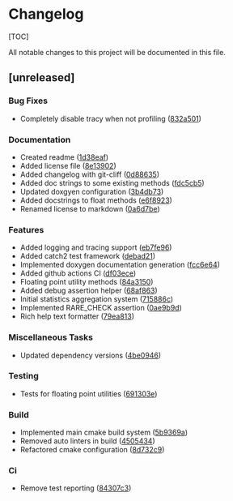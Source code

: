 # Changelog

[TOC]

All notable changes to this project will be documented in this file.

## [unreleased]

### Bug Fixes

- Completely disable tracy when not profiling ([832a501](https://github.com/Nedra1998/Specula/commit/832a50189a3ccf2b46e54ce80ac0a74573d97e01))

### Documentation

- Created readme ([1d38eaf](https://github.com/Nedra1998/Specula/commit/1d38eaf1bede1e2c168e05a1ed89d978e92267b1))
- Added license file ([8e13902](https://github.com/Nedra1998/Specula/commit/8e139027fdc1bd71d96cfde39040ec7fd64fb89c))
- Added changelog with git-cliff ([0d88635](https://github.com/Nedra1998/Specula/commit/0d886359401050494be98670f54dad206453003c))
- Added doc strings to some existing methods ([fdc5cb5](https://github.com/Nedra1998/Specula/commit/fdc5cb56a0988b731ae955e9879d27c95f1f64a2))
- Updated doxgyen configuration ([3b4db73](https://github.com/Nedra1998/Specula/commit/3b4db73b30f23cc90c2433e08a77708d7c162f2e))
- Added docstrings to float methods ([e6f8923](https://github.com/Nedra1998/Specula/commit/e6f8923ccfe95d77c8bf0c1a4d83c7f89ef1d130))
- Renamed license to markdown ([0a6d7be](https://github.com/Nedra1998/Specula/commit/0a6d7bea042dee4052d1ca4b584d700317127478))

### Features

- Added logging and tracing support ([eb7fe96](https://github.com/Nedra1998/Specula/commit/eb7fe96e52ec73e03f83d4fe2e68cc3af286f780))
- Added catch2 test framework ([debad21](https://github.com/Nedra1998/Specula/commit/debad21ab7b57724e0a90ef6883460274160664c))
- Implemented doxygen documentation generation ([fcc6e64](https://github.com/Nedra1998/Specula/commit/fcc6e64d7a254793b44f1d75a0e7a7c07565f8e0))
- Added github actions CI ([df03ece](https://github.com/Nedra1998/Specula/commit/df03ecef80c9711b041004c0eb2867dc475727a2))
- Floating point utility methods ([84a3150](https://github.com/Nedra1998/Specula/commit/84a3150b32096c1b2650bcd8b7f18789053fbc05))
- Added debug assertion helper ([68af863](https://github.com/Nedra1998/Specula/commit/68af863f9ffdec73170ee7f844b3de27366f57ea))
- Initial statistics aggregation system ([715886c](https://github.com/Nedra1998/Specula/commit/715886c6c6545cc8f31bf0ed38d86122be0eb5a2))
- Implemented RARE_CHECK assertion ([0ae9b9d](https://github.com/Nedra1998/Specula/commit/0ae9b9df39dfd05d584fd4411b30f0ae01841ba1))
- Rich help text formatter ([79ea813](https://github.com/Nedra1998/Specula/commit/79ea8138ef4dab95365cda24f96cb249f8953a82))

### Miscellaneous Tasks

- Updated dependency versions ([4be0946](https://github.com/Nedra1998/Specula/commit/4be0946de0b6e74219240f35530b6a54ad920f6a))

### Testing

- Tests for floating point utilities ([691303e](https://github.com/Nedra1998/Specula/commit/691303e15f26d61caa1637fa2bdc238fc8f6c0f1))

### Build

- Implemented main cmake build system ([5b9369a](https://github.com/Nedra1998/Specula/commit/5b9369a7e4fb32789c191be66ab87c45e06c601c))
- Removed auto linters in build ([4505434](https://github.com/Nedra1998/Specula/commit/4505434bcd21edee9e7c921b92ba409b19acb933))
- Refactored cmake configuration ([8d732c9](https://github.com/Nedra1998/Specula/commit/8d732c9c23b5c1beb184aa069a7f12e61ea2d962))

### Ci

- Remove test reporting ([84307c3](https://github.com/Nedra1998/Specula/commit/84307c3dfad3db7578142b4a1ef6c610e6337a7b))

<!-- generated by git-cliff -->
